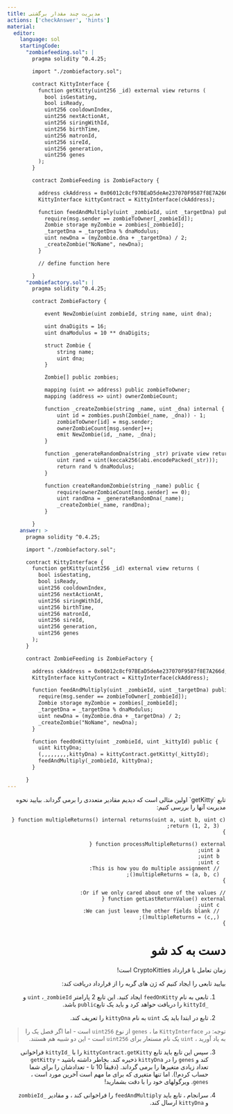 ```yaml
---
title: مدیریت چند مقدار برگشتی
actions: ['checkAnswer', 'hints']
material:
  editor:
    language: sol
    startingCode:
      "zombiefeeding.sol": |
        pragma solidity ^0.4.25;

        import "./zombiefactory.sol";

        contract KittyInterface {
          function getKitty(uint256 _id) external view returns (
            bool isGestating,
            bool isReady,
            uint256 cooldownIndex,
            uint256 nextActionAt,
            uint256 siringWithId,
            uint256 birthTime,
            uint256 matronId,
            uint256 sireId,
            uint256 generation,
            uint256 genes
          );
        }

        contract ZombieFeeding is ZombieFactory {

          address ckAddress = 0x06012c8cf97BEaD5deAe237070F9587f8E7A266d;
          KittyInterface kittyContract = KittyInterface(ckAddress);

          function feedAndMultiply(uint _zombieId, uint _targetDna) public {
            require(msg.sender == zombieToOwner[_zombieId]);
            Zombie storage myZombie = zombies[_zombieId];
            _targetDna = _targetDna % dnaModulus;
            uint newDna = (myZombie.dna + _targetDna) / 2;
            _createZombie("NoName", newDna);
          }

          // define function here

        }
      "zombiefactory.sol": |
        pragma solidity ^0.4.25;

        contract ZombieFactory {

            event NewZombie(uint zombieId, string name, uint dna);

            uint dnaDigits = 16;
            uint dnaModulus = 10 ** dnaDigits;

            struct Zombie {
                string name;
                uint dna;
            }

            Zombie[] public zombies;

            mapping (uint => address) public zombieToOwner;
            mapping (address => uint) ownerZombieCount;

            function _createZombie(string _name, uint _dna) internal {
                uint id = zombies.push(Zombie(_name, _dna)) - 1;
                zombieToOwner[id] = msg.sender;
                ownerZombieCount[msg.sender]++;
                emit NewZombie(id, _name, _dna);
            }

            function _generateRandomDna(string _str) private view returns (uint) {
                uint rand = uint(keccak256(abi.encodePacked(_str)));
                return rand % dnaModulus;
            }

            function createRandomZombie(string _name) public {
                require(ownerZombieCount[msg.sender] == 0);
                uint randDna = _generateRandomDna(_name);
                _createZombie(_name, randDna);
            }

        }
    answer: >
      pragma solidity ^0.4.25;

      import "./zombiefactory.sol";

      contract KittyInterface {
        function getKitty(uint256 _id) external view returns (
          bool isGestating,
          bool isReady,
          uint256 cooldownIndex,
          uint256 nextActionAt,
          uint256 siringWithId,
          uint256 birthTime,
          uint256 matronId,
          uint256 sireId,
          uint256 generation,
          uint256 genes
        );
      }

      contract ZombieFeeding is ZombieFactory {

        address ckAddress = 0x06012c8cf97BEaD5deAe237070F9587f8E7A266d;
        KittyInterface kittyContract = KittyInterface(ckAddress);

        function feedAndMultiply(uint _zombieId, uint _targetDna) public {
          require(msg.sender == zombieToOwner[_zombieId]);
          Zombie storage myZombie = zombies[_zombieId];
          _targetDna = _targetDna % dnaModulus;
          uint newDna = (myZombie.dna + _targetDna) / 2;
          _createZombie("NoName", newDna);
        }

        function feedOnKitty(uint _zombieId, uint _kittyId) public {
          uint kittyDna;
          (,,,,,,,,,kittyDna) = kittyContract.getKitty(_kittyId);
          feedAndMultiply(_zombieId, kittyDna);
        }

      }
---
```


<div dir="rtl">
تابع `getKitty` اولین مثالی است که دیدیم مقادیر متعددی را برمی گرداند. بیایید نحوه مدیریت آنها را بررسی کنیم:

```
function multipleReturns() internal returns(uint a, uint b, uint c) {
  return (1, 2, 3);
}

function processMultipleReturns() external {
  uint a;
  uint b;
  uint c;
  // This is how you do multiple assignment:
  (a, b, c) = multipleReturns();
}

// Or if we only cared about one of the values:
function getLastReturnValue() external {
  uint c;
  // We can just leave the other fields blank:
  (,,c) = multipleReturns();
}
```

# دست به کد شو

زمان تعامل با قرارداد CryptoKitties است!

بیایید تابعی را ایجاد کنیم که ژن های گربه را از قرارداد دریافت کند:

1. تابعی به نام `feedOnKitty` ایجاد کنید. این تابع 2 پارامتر `uint` ،`_zombieId` و `_kittyId` را دریافت حواهد کرد و باید یک تابع`public` باشد.

2. تابع در ابتدا باید یک `uint` به نام `kittyDna` را تعریف کند.

  > توجه: در `KittyInterface` ما ، `genes` از نوع `uint256` است - اما اگر فصل یک را به یاد آورید ، `uint` یک نام مستعار برای `uint256` است - این دو شبیه هم هستند.

3. سپس این تابع باید تابع `kittyContract.getKitty` را با `_kittyId` فراخوانی کند و `genes` را در `kittyDna` ذخیره کند. بخاطر داشته باشید - `getKitty` تعداد زیادی متغیرها را برمی گرداند. (دقیقاً 10 تا - تعدادشان را برای شما حساب کردم!). اما تنها متغیری که برای ما مهم است آخرین مورد است ، `genes`. ویرگولهای خود را با دقت بشمارید!

4. سرانجام ، تابع باید `feedAndMultiply` را فراخوانی کند ، و مقادیر `_zombieId` و `kittyDna` ارسال کند.
</div>
